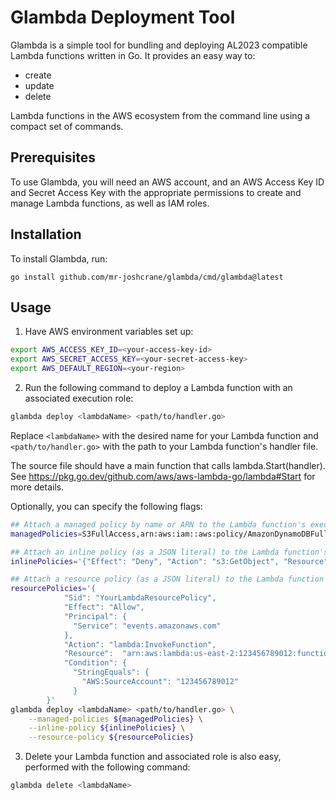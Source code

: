 # Glambda Deployment Tool

Glambda is a simple tool for bundling and deploying AL2023 compatible Lambda functions written in Go. It provides an easy way to:

* create
* update
* delete

Lambda functions in the AWS ecosystem from the command line using a compact set of commands.

## Prerequisites

To use Glambda, you will need an AWS account, and an AWS Access Key ID and
Secret Access Key with the appropriate permissions to create and manage Lambda
functions, as well as IAM roles.

## Installation

To install Glambda, run:
```
go install github.com/mr-joshcrane/glambda/cmd/glambda@latest
```

## Usage

1. Have AWS environment variables set up:

```bash
export AWS_ACCESS_KEY_ID=<your-access-key-id>
export AWS_SECRET_ACCESS_KEY=<your-secret-access-key>
export AWS_DEFAULT_REGION=<your-region>
```

2. Run the following command to deploy a Lambda function with an associated
   execution role:

```bash
glambda deploy <lambdaName> <path/to/handler.go> 
```

Replace `<lambdaName>` with the desired name for your Lambda function and `<path/to/handler.go>` with the path to your Lambda function's handler file.


The source file should have a main function that calls lambda.Start(handler). 
See https://pkg.go.dev/github.com/aws/aws-lambda-go/lambda#Start for more details.

Optionally, you can specify the following flags:
```bash
## Attach a managed policy by name or ARN to the Lambda function's execution roles
managedPolicies=S3FullAccess,arn:aws:iam::aws:policy/AmazonDynamoDBFullAccess

## Attach an inline policy (as a JSON literal) to the Lambda function's execution roles
inlinePolicies='{"Effect": "Deny", "Action": "s3:GetObject", "Resource": "*"}'

## Attach a resource policy (as a JSON literal) to the Lambda function
resourcePolicies='{
            "Sid": "YourLambdaResourcePolicy",
            "Effect": "Allow",
            "Principal": {
              "Service": "events.amazonaws.com"
            },
            "Action": "lambda:InvokeFunction",
            "Resource":  "arn:aws:lambda:us-east-2:123456789012:function:my-function",
            "Condition": {
              "StringEquals": {
                "AWS:SourceAccount": "123456789012"
              }
        }'
glambda deploy <lambdaName> <path/to/handler.go> \
    --managed-policies ${managedPolicies} \
    --inline-policy ${inlinePolicies} \
    --resource-policy ${resourcePolicies}
``` 

3. Delete your Lambda function and associated role is also easy, performed with
the following command:

```bash
glambda delete <lambdaName>
```
 
